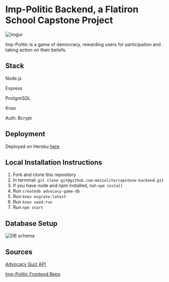 
# Imp-Politic Backend, a Flatiron School Capstone Project

![Imgur](https://i.imgur.com/6LOv7YJ.png)

Imp-Politic is a game of democracy, rewarding users for participation and taking action on their beliefs.

## Stack

Node.js

Express

PostgreSQL

Knex

Auth: Bcrypt

## Deployment

Deployed on Heroku [here](https://imp-politic.herokuapp.com/)

## Local Installation Instructions
1. Fork and clone this repository
2. In terminal: ```git clone git@github.com:mezzolite/capstone-backend.git ```
3. If you have node and npm installed, run ```npm install```
4. Run ```createdb advocacy-game-db```
5. Run ```knex migrate:latest```
6. Run ```knex seed:run```
4. Run ```npm start```

## Database Setup

![DB schema](https://i.imgur.com/rmsUiax.png)

## Sources

[Advocacy Quiz API](https://github.com/mezzolite/advocacy-quiz-backend)

[Imp-Politic Frontend Repo](https://github.com/mezzolite/capstone-frontend)

